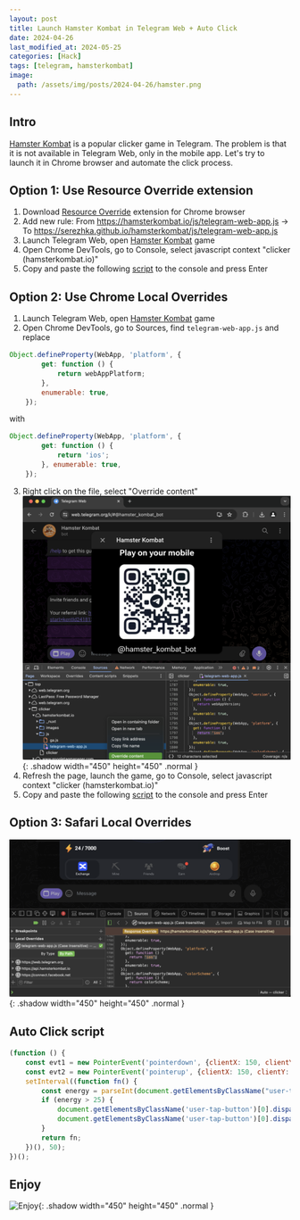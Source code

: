 ```yaml
---
layout: post
title: Launch Hamster Kombat in Telegram Web + Auto Click
date: 2024-04-26
last_modified_at: 2024-05-25
categories: [Hack]
tags: [telegram, hamsterkombat]
image:
  path: /assets/img/posts/2024-04-26/hamster.png
---
```


## Intro

[Hamster Kombat](ttps://hamsterkombat.io/) is a popular clicker game in Telegram.
The problem is that it is not available in Telegram Web, only in the mobile app.
Let's try to launch it in Chrome browser and automate the click process.

## Option 1: Use Resource Override extension

1. Download [Resource Override](https://chromewebstore.google.com/detail/pkoacgokdfckfpndoffpifphamojphii) extension for Chrome browser
2. Add new rule: From https://hamsterkombat.io/js/telegram-web-app.js -> To https://serezhka.github.io/hamsterkombat/js/telegram-web-app.js
3. Launch Telegram Web, open [Hamster Kombat](https://web.telegram.org/k/#@hamster_kombat_bot) game
4. Open Chrome DevTools, go to Console, select javascript context "clicker (hamsterkombat.io)"
5. Copy and paste the following [script](#auto-click-script) to the console and press Enter

## Option 2: Use Chrome Local Overrides

1. Launch Telegram Web, open [Hamster Kombat](https://web.telegram.org/k/#@hamster_kombat_bot) game
2. Open Chrome DevTools, go to Sources, find `telegram-web-app.js` and replace
```javascript
Object.defineProperty(WebApp, 'platform', {
        get: function () {
            return webAppPlatform;
        },
        enumerable: true,
    });
```
with
```javascript
Object.defineProperty(WebApp, 'platform', {
        get: function () {
            return 'ios';
        }, enumerable: true,
    });
```
3. Right click on the file, select "Override content"
![Replace platform](/assets/img/posts/2024-04-26/replace_platform.png){: .shadow width="450" height="450" .normal }
4. Refresh the page, launch the game, go to Console, select javascript context "clicker (hamsterkombat.io)"
5. Copy and paste the following [script](#auto-click-script) to the console and press Enter

## Option 3: Safari Local Overrides

![Safari](/assets/img/posts/2024-04-26/safari.png){: .shadow width="450" height="450" .normal }

## Auto Click script

```javascript
(function () {
    const evt1 = new PointerEvent('pointerdown', {clientX: 150, clientY: 300});
    const evt2 = new PointerEvent('pointerup', {clientX: 150, clientY: 300});
    setInterval((function fn() {
        const energy = parseInt(document.getElementsByClassName("user-tap-energy")[0].getElementsByTagName("p")[0].textContent.split(" / ")[0]);
        if (energy > 25) {
            document.getElementsByClassName('user-tap-button')[0].dispatchEvent(evt1);
            document.getElementsByClassName('user-tap-button')[0].dispatchEvent(evt2);
        }
        return fn;
    })(), 50);
})();
```

## Enjoy

![Enjoy](/assets/img/posts/2024-04-26/proof.gif){: .shadow width="450" height="450" .normal }